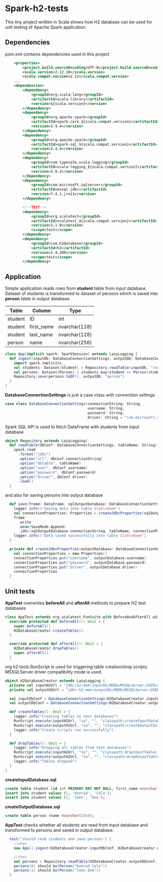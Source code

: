 # Spark-h2-tests

This tiny project written in Scala shows how H2 database can be used for unit testing of Apache Spark application.

## Dependencies
pom.xml contains dependencies used in this project
```xml
    <properties>
        <project.build.sourceEncoding>UTF-8</project.build.sourceEncoding>
        <scala.version>2.12.10</scala.version>
        <scala.compat.version>2.12</scala.compat.version>            
    ...
    <dependencies>
        <dependency>
            <groupId>org.scala-lang</groupId>
            <artifactId>scala-library</artifactId>
            <version>${scala.version}</version>
        </dependency>
        <dependency>
            <groupId>org.apache.spark</groupId>
            <artifactId>spark-core_${scala.compat.version}</artifactId>
            <version>2.4.4</version>
        </dependency>
        <dependency>
            <groupId>org.apache.spark</groupId>
            <artifactId>spark-sql_${scala.compat.version}</artifactId>
            <version>2.4.4</version>
        </dependency>
        <dependency>
            <groupId>com.typesafe.scala-logging</groupId>
            <artifactId>scala-logging_${scala.compat.version}</artifactId>
            <version>3.9.2</version>
        </dependency>
        <dependency>
            <groupId>com.microsoft.sqlserver</groupId>
            <artifactId>mssql-jdbc</artifactId>
            <version>7.4.1.jre11</version>
        </dependency>

        <!--TEST-->
        <dependency>
            <groupId>org.scalatest</groupId>
            <artifactId>scalatest_${scala.compat.version}</artifactId>
            <version>3.1.0</version>
            <scope>test</scope>
        </dependency>
        <dependency>
            <groupId>com.h2database</groupId>
            <artifactId>h2</artifactId>
            <version>1.4.200</version>
            <scope>test</scope>
        </dependency>                
```
## Application
Simple application reads rows from **student** table from input database. Dataset of students is transformed to dataset of persons which is saved into **person** table in output database.

| Table | Column | Type |
| --- | --- | --- |
| student | ID | int
| student | first_name | nvarchar(128) |
| student | last_name | nvarchar(128) |
| person | name | nvarchar(256) |
```scala
class App(implicit spark: SparkSession) extends LazyLogging {
  def ingest(inputDb: DatabaseConnectionSettings, outputDb: DatabaseConnectionSettings) = {
    import spark.implicits._
    val students: Dataset[Student] = Repository.readTable(inputDb, "(select first_name as firstName, last_name as lastName from student) students").as[Student]
    val persons: Dataset[Person] = students.map(student => Person(student.firstName + " " + student.lastName))
    Repository.save(persons.toDF(), outputDb, "person")
  }
}
```
**DatabaseConnectionSettings** is just a case class with connection settings 
```scala
case class DatabaseConnectionSettings(connectionString: String,
                                      username: String,
                                      password: String,
                                      driver: String = "com.microsoft.sqlserver.jdbc.SQLServerDriver")
```
Spark SQL API is used to fetch DataFrame with students from input database
```scala
object Repository extends LazyLogging{
  def readTable(dbConf: DatabaseConnectionSettings, tableName: String)(implicit spark: SparkSession) = {
    spark.read
      .format("jdbc")
      .option("url", dbConf.connectionString)
      .option("dbtable", tableName)
      .option("user", dbConf.username)
      .option("password", dbConf.password)
      .option("driver", dbConf.driver)
      .load()
  }

```
and also for saving persons into output database
```scala
  def save(frame: DataFrame, sqlOutputDatabase: DatabaseConnectionSettings, tableName: String) = {
    logger.info(s"Saving data into table $tableName")
    val connectionProperties: Properties = createJdbcProperties(sqlOutputDatabase)
    frame
      .write
      .mode(SaveMode.Append)
      .jdbc(sqlOutputDatabase.connectionString, tableName, connectionProperties)
    logger.info(s"Data saved successfully into table $tableName")
  }

  private def createJdbcProperties(outputDatabase: DatabaseConnectionSettings) = {
    val connectionProperties = new Properties()
    connectionProperties.put("username", outputDatabase.username)
    connectionProperties.put("password", outputDatabase.password)
    connectionProperties.put("driver", outputDatabase.driver)
    connectionProperties
  }

```
## Unit tests
**AppTest** overwrites **beforeAll** and **afterAll** methods to prepare H2 test databases
```scala
class AppTest extends org.scalatest.FunSuite with BeforeAndAfterAll with Matchers {
  override protected def beforeAll(): Unit = {
    super.beforeAll()
    H2DatabaseCreator.createTables()
  }

  override protected def afterAll(): Unit = {
    H2DatabaseCreator.dropTables()
    super.afterAll()
  }
```
org.h2.tools.RunScript is used for triggering table creation/drop scripts. MSSQLServer driver compatibility mode is used.
```scala
object H2DatabaseCreator extends LazyLogging {
  private val inputH2Url = "jdbc:h2:mem:inputDb;MODE=MSSQLServer;USER=sa;DB_CLOSE_DELAY=-1"
  private val outputH2Url = "jdbc:h2:mem:outputDb;MODE=MSSQLServer;USER=sa;DB_CLOSE_DELAY=-1"

  val inputDbConf = DatabaseConnectionSettings(H2DatabaseCreator.inputH2Url, "sa", "", "org.h2.Driver")
  val outputDbConf = DatabaseConnectionSettings(H2DatabaseCreator.outputH2Url, "sa", "", "org.h2.Driver")

  def createTables(): Unit = {
    logger.info("Creating tables in test databases")
    RunScript.execute(inputH2Url, "sa", "", "classpath:createInputDatabase.sql", StandardCharsets.UTF_8, false)
    RunScript.execute(outputH2Url, "sa", "", "classpath:createOutputDatabase.sql", StandardCharsets.UTF_8, false)
    logger.info("Create scripts run successfully")
  }

  def dropTables(): Unit = {
    logger.info("Dropping all tables from test databases")
    RunScript.execute(inputH2Url, "sa", "", "classpath:dropInputTables.sql", StandardCharsets.UTF_8, false)
    RunScript.execute(outputH2Url, "sa", "", "classpath:dropOutputTables.sql", StandardCharsets.UTF_8, false)
    logger.info("Tables dropped")
  }
}
```
**createInputDatabase.sql**
```sql
create table student (id int PRIMARY KEY NOT NULL, first_name nvarchar(128), last_name nvarchar(128));
insert into student values (1, 'Konrad', 'Cala');
insert into student values (2, 'John', 'Doe');
```
**createOutputDatabase.sql**
```sql
create table person (name nvarchar(256));
```
**AppTest** checks whether all students are read from input database and transformed to persons and saved in output database. 
```scala
  test("should read students and save persons") {
    //when
    new App().ingest(H2DatabaseCreator.inputDbConf, H2DatabaseCreator.outputDbConf)

    //then
    val persons = Repository.readTable(H2DatabaseCreator.outputDbConf, "person").as[Person].collect()
    persons(0) should be(Person("Konrad Cala"))
    persons(1) should be(Person("John Doe"))
  }
```